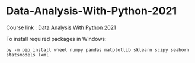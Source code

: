 # Data-Analysis-With-Python-2021
Course link : [Data Analysis With Python 2021](https://csmastersuh.github.io/data_analysis_with_python_summer_2021/index.html)

To install required packages in Windows:  
    
    py -m pip install wheel numpy pandas matplotlib sklearn scipy seaborn statsmodels lxml
